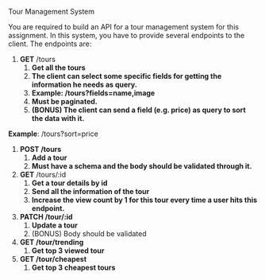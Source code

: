 Tour Management System

You are required to build an API for a tour management system for this assignment. In this system, you have to provide several endpoints to the client. The endpoints are:

1.  **GET** /tours
    1.  **Get all the tours**
    2.  **The client can select some specific fields for getting the information he needs as query.**
    3.  **Example: /tours?fields=name,image**
    4.  **Must be paginated.**
    5.  **(BONUS) The client can send a field (e.g. price) as query to sort the data with it.**

**Example**: /tours?sort=price

1.  **POST /tours**
    1.  **Add a tour**
    2.  **Must have a schema and the body should be validated through it.**
2.  **GET** /tours/:id
    1.  **Get a tour details by id**
    2.  **Send all the information of the tour**
    3.  **Increase the view count by 1 for this tour every time a user hits this endpoint.**
3.  **PATCH /tour/:id**
    1.  **Update a tour**
    2.  (BONUS) Body should be validated
4.  **GET /tour/trending**
    1.  **Get top 3 viewed tour**
5.  **GET /tour/cheapest**
    1.  **Get top 3 cheapest tours**

